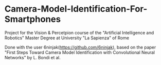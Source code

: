 # Camera-Model-Identification-For-Smartphones
Project for the Vision &amp; Percetpion course of the "Artificial Intelligence and Robotics" Master Degree at University "La Sapienza" of Rome

Done with the user 6ninjak(https://github.com/6ninjak), based on the paper "First Steps Toward Camera Model Identification with Convolutional Neural Networks" by L. Bondi et al.
